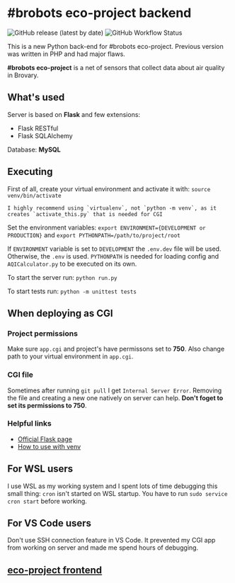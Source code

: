 # #brobots eco-project backend

![GitHub release (latest by date)](https://img.shields.io/github/v/release/andrew4ever/ecobrobotsbackend?style=flat&logo=github&labelColor=181717&color=F8F8F5)
![GitHub Workflow Status](https://img.shields.io/github/workflow/status/andrew4ever/ecobrobotsbackend/unit-tests?style=flat&logo=github&labelColor=181717&color=1ED760)

This is a new Python back-end for #brobots eco-project. Previous version was written in PHP and had major flaws.

**#brobots eco-project** is a net of sensors that collect data about air quality in Brovary.

## What's used

Server is based on **Flask** and few extensions:

- Flask RESTful
- Flask SQLAlchemy

Database: **MySQL**

## Executing

First of all, create your virtual environment and activate it with:
`source venv/bin/activate`

    I highly recommend using `virtualenv`, not `python -m venv`, as it creates `activate_this.py` that is needed for CGI

Set the environment variables:
`export ENVIRONMENT={DEVELOPMENT or PRODUCTION}` and
`export PYTHONPATH=/path/to/project/root`

If `ENVIRONMENT` variable is set to `DEVELOPMENT` the `.env.dev` file will be used. Otherwise, the `.env` is used. `PYTHONPATH` is needed for loading config and `AQICalculator.py` to be executed on its own.

To start the server run:
`python run.py`

To start tests run:
`python -m unittest tests`

## When deploying as CGI

### Project permissions

Make sure `app.cgi` and project's have permissons set to **750**. Also change path to your virtual environment in `app.cgi`.

### CGI file

Sometimes after running `git pull` I get `Internal Server Error`. Removing the file and creating a new one natively on server can help. **Don't foget to set its permissions to 750**.

### Helpful links

- [Official Flask page](https://flask.palletsprojects.com/en/1.1.x/deploying/cgi/)
- [How to use with venv](https://homes.cs.washington.edu/~yjzhang/notes/python_web.html)

## For WSL users

I use WSL as my working system and I spent lots of time debugging this small thing: `cron` isn't started on WSL startup. You have to run `sudo service cron start` before working.

## For VS Code users

Don't use SSH connection feature in VS Code. It prevented my CGI app from working on server and made me spend hours of debugging.

## [eco-project frontend](https://github.com/andrew4ever/ecobrobotsfrontend)

